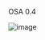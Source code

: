 OSA 0.4


![image](https://github.com/OGBOSO-coder/Fullstack/assets/83330429/0e309152-5d8c-40c1-addc-c2ade782004a)
